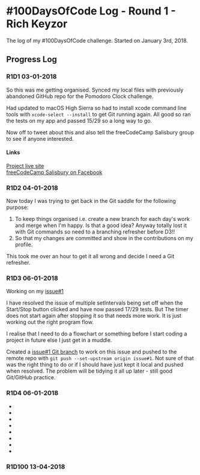 # #100DaysOfCode Log - Round 1 - Rich Keyzor

The log of my #100DaysOfCode challenge. Started on January 3rd, 2018.

## Progress Log

### R1D1 03-01-2018
So this was me getting organised. Synced my local files with previously abandoned GitHub repo for the Pomodoro Clock challenge.

Had updated to macOS High Sierra so had to install xcode command line tools with `xcode-select --install` to get Git running again.
All good so ran the tests on my app and passed 15/29 so a long way to go.

Now off to tweet about this and also tell the freeCodeCamp Salisbury group to see if anyone interested.

#### Links
[Project live site](http://webdevri.ch/fcc-pomodoro-clock/)  
[freeCodeCamp Salisbury on Facebook](https://www.facebook.com/groups/free.code.camp.salisbury/)

### R1D2 04-01-2018
Now today I was trying to get back in the Git saddle for the following purpose:
1. To keep things organised i.e. create a new branch for each day's work and merge when I'm happy. Is that a good idea? Anyway totally lost it with Git commands so need to a branching refresher before D3!!
2. So that my changes are committed and show in the contributions on my profile.

This took me over an hour to get it all wrong and decide I need a Git refresher.

### R1D3 06-01-2018
Working on my [issue#1](https://github.com/Web-Dev-Rich/fcc-pomodoro-clock/issues/1)

I have resolved the issue of multiple setIntervals being set off when the Start/Stop button clicked and have now passed 17/29 tests. But The timer does not start again after stopping it so that needs more work. It is just working out the right program flow.

I realise that I need to do a flowchart or something before I start coding a project in future else I just get in a muddle.

Created a [issue#1 Git branch](https://github.com/Web-Dev-Rich/fcc-pomodoro-clock/tree/issue%231) to work on this issue and pushed to the remote repo with `git push --set-upstream origin issue#1`. Not sure of that was the right thing to do or if I should have just kept it local and pushed when resolved. The problem will be tidying it all up later - still good Git/GitHub practice.

### R1D4 06-01-2018
-
-
-
-
-
-
-
-

### R1D100 13-04-2018
